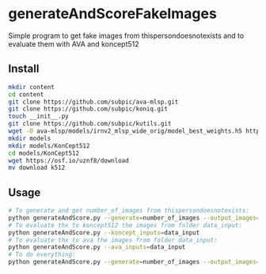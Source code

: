# generateAndScoreFakeImages 

Simple program to get fake images from thispersondoesnotexists and to evaluate them with AVA and koncept512

## Install

```Bash
mkdir content
cd content
git clone https://github.com/subpic/ava-mlsp.git
git clone https://github.com/subpic/koniq.git
touch __init__.py
git clone https://github.com/subpic/kutils.git
wget -O ava-mlsp/models/irnv2_mlsp_wide_orig/model_best_weights.h5 https://www.dropbox.com/s/16k0vh1dn7ls0cd/model_best_weights.h5?dl=1&raw=1
mkdir models
mkdir models/KonCept512
cd models/KonCept512
wget https://osf.io/uznf8/download
mv download k512
```

## Usage

```Bash
# To generate and get number_of_images from thispersondoesnotexists:
python generateAndScore.py --generate=number_of_images --output_images=output_folder
# To evaluate thx to koncept512 the images from folder data_input:
python generateAndScore.py --koncept_inputs=data_input
# To evaluate thx to ava the images from folder data_input:
python generateAndScore.py --ava_inputs=data_input
# To do everything:
python generateAndScore.py --generate=number_of_images --output_images=myimages --koncept_inputs=myimages --ava_inputs=myimages
```
